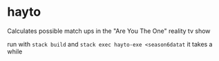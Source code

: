 # hayto
Calculates possible match ups in the "Are You The One" reality tv show

run with
`stack build` and
`stack exec hayto-exe <season6datat` it takes a while
